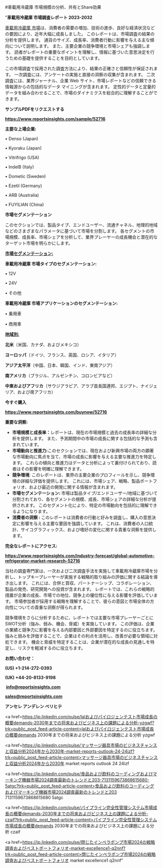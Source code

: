 #車載用冷蔵庫 市場規模の分析、共有とShare効果

"<strong>車載用冷蔵庫 市場調査レポート 2023-2032</strong>

<a href=https://www.reportsinsights.com/sample/52716>車載用冷蔵庫 市場</a>は、消費者の需要の増加、技術の進歩、良好な経済状況などの要因により、近年大幅に成長しました。 このレポートは、市場調査の結果の分析を提供します。 通貨のサイズ、成長率、消費者行動に影響を与える主な傾向について説明します。 また、主要企業の競争環境と市場シェアも強調します。 読者がレポートの重要なポイントを理解し、情報に基づいた意思決定を行うための基礎を提供することを目的としています。

この市場調査で採用された調査方法により、結果の正確さと信頼性が保証されます。 一次調査には、アンケートの実施と直接の洞察の収集が含まれます。 二次調査には、業界ジャーナル、企業 Web サイト、市場レポートなどの信頼できる情報源からの包括的なデータ マイニングが含まれます。 定性的データと定量的データを組み合わせることで、市場のダイナミクスを総合的に理解することができます。

<strong><b>サンプルPDFをリクエストする</b></strong>

<a href=https://www.reportsinsights.com/sample/52716><strong><u>https://www.reportsinsights.com/sample/52716</u></strong></a>

<strong>主要な上場企業:</strong>

• Denso (Japan)

• Kyoraku (Japan)

• Vitrifrigo (USA)

• IndelB (Italy)

• Dometic (Sweden)

• Ezetil (Germany)

• ARB (Australia)

• FUYILIAN (China)

<strong>市場セグメンテーション</strong>

このセクションでは、製品タイプ、エンドユーザー、流通チャネル、地理的地域などのさまざまなパラメータに基づいて市場を分割します。 各セグメントの市場規模、成長率、市場シェアを分析して、業界プレーヤーの成長機会と潜在的なターゲット市場を明らかにします。

<strong><u>市場セグメンテーション</u></strong><strong><u>:</u></strong>

<strong>車載用冷蔵庫 市場タイプのセグメンテーション:</strong>

• 12V

• 24V

• その他

<strong>車載用冷蔵庫 市場アプリケーションのセグメンテーション:</strong>

• 乗用車

• 商用車

<strong><u>地域別</u></strong><strong><u>:</u></strong>

<strong>北米</strong>（米国、カナダ、およびメキシコ）

<strong>ヨーロッパ</strong>（ドイツ、フランス、英国、ロシア、イタリア）

<strong>アジア太平洋</strong>（中国、日本、韓国、インド、東南アジア）

<strong>南アメリカ</strong>（ブラジル、アルゼンチン、コロンビアなど）

<strong>中東およびアフリカ</strong>（サウジアラビア、アラブ首長国連邦、エジプト、ナイジェリア、および南アフリカ）

<strong>今すぐ購入</strong>

<a href=https://www.reportsinsights.com/buynow/52716><strong><u>https://www.reportsinsights.com/buynow/52716</u></strong></a>

<strong>重要な洞察:</strong>
<ul>
  <li><strong>市場規模と成長率：</strong>レポートは、現在の市場規模と過去の成長率の詳細な分析を提供します。 また、予測期間中の市場の成長に関する包括的な予測も含まれています。</li>
  <li><strong>市場動向と推進力:</strong>このセクションでは、現在および新興市場の両方の顕著な市場動向に焦点を当て、市場の成長に影響を与える主要な推進力を特定します。 これらの傾向と推進力はデータと分析によって裏付けられており、読者はその影響を明確に理解できます。</li>
  <li><strong>競争環境</strong>: このレポートは、業界の主要企業のプロフィールを示し、競争環境の詳細な評価を提供します。 これには、市場シェア、戦略、製品ポートフォリオ、および最近の開発に関する情報が含まれます。</li>
  <li><strong>市場セグメンテーション: </strong>市場は製品タイプ/エンドユーザー/地域に基づいて分割されており、各セグメントの規模、成長、市場シェアの詳細な分析が提供されます。 このセグメント化により、特定の市場動向を包括的に理解できるようになります。</li>
  <li><strong>消費者の洞察 : </strong>このレポートは消費者の行動と好みを調査し、購入の意思決定に影響を与える主要な要因を強調しています。 これは、消費者の人口統計、サイコグラフィックス、および嗜好の変化に関する貴重な洞察を提供します。</li>
</ul>
<strong>完全なレポートにアクセス:</strong>

<a href=https://www.reportsinsights.com/industry-forecast/global-automotive-refrigerator-market-research-52716><strong><u><b>https://www.reportsinsights.com/industry-forecast/global-automotive-refrigerator-market-research-52716</b></u></strong></a>

当社の調査専門家は、一次および二次調査手法を実施して車載用冷蔵庫市場を分析し、トップキープレーヤーが実施する戦略的取り組みの評価に関する結論を導き出します。 これには、合併と買収、パートナーシップ、コラボレーション、製品の発売、研究開発への投資が含まれます。 レポートでは、これらの戦略的措置が企業の成長、市場での地位、競争上の優位性に与える影響を評価しています。 市場参加者が採用する戦略を理解することで、彼らの意図と市場全体の方向性についての貴重な洞察が得られます。

競争環境をさらに分析するために、レポートでは主要な市場プレーヤーごとにSWOT分析（強み、弱み、機会、脅威）を実施しています。 この評価は、企業の業績と競争力に影響を与える内部要因と外部要因を特定するのに役立ちます。 強みと弱みを評価することで、企業はその利点を活用し、改善が必要な領域に対処できます。 機会と脅威を特定することは、企業が潜在的な成長の見通しを特定し、リスクを軽減するのに役立ちます。

<strong>お問い合わせ：</strong>

<strong>(US) +1-214-272-0393</strong>

<strong>(UK) +44-20-8133-9198</strong>

<strong> </strong><a href=info@reportsinsights.com><strong><u>info@reportsinsights.com</u></strong></a>

<a href=sales@reportsinsights.com><strong><u>sales@reportsinsights.com</u></strong></a>

<strong>アンセレ アンデレン ベリヒテ</strong>

<a href=https://jp.linkedin.com/pulse/lalおよびパイロジェンテスト市場成長の概要demands-2030年までの将来およびビジネス上の課題による分析-yzgwf?trk=public_post_feed-article-content>lalおよびパイロジェンテスト市場成長の概要demands 2030年までの将来およびビジネス上の課題による分析 yzgwf</a>

<a href=https://jp.linkedin.com/pulse/マッサージ器具市場のビジネスチャンスと収益分析2024年から2030年-market-reports-outlook-24-24izf?trk=public_post_feed-article-content>マッサージ器具市場のビジネスチャンスと収益分析2024年から2030年 market reports outlook 24 24izf</a>

<a href=https://jp.linkedin.com/pulse/食品および飲料のコーディングおよびマーキング機器市場2024調査最新のトレンドと203-7131159673868615680-5atgc?trk=public_post_feed-article-content>食品および飲料のコーディングおよびマーキング機器市場2024調査最新のトレンドと203 7131159673868615680 5atgc</a>

<a href=https://jp.linkedin.com/pulse/パイプライン完全性管理システム市場成長の概要demands-2030年までの将来およびビジネス上の課題による分析-czaif?trk=public_post_feed-article-content>パイプライン完全性管理システム市場成長の概要demands 2030年までの将来およびビジネス上の課題による分析 czaif</a>

<a href=https://jp.linkedin.com/pulse/閉じたインペラポンプ市場2024の戦略調査およびベストポートフォリオ-market-excellence1-q2nnf?trk=public_post_feed-article-content>閉じたインペラポンプ市場2024の戦略調査およびベストポートフォリオ market excellence1 q2nnf</a>"

